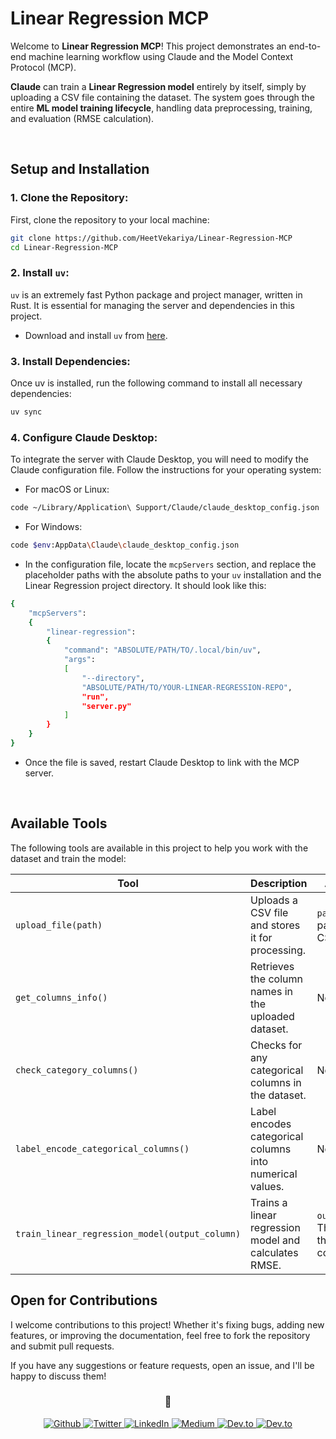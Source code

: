 # Linear Regression MCP

Welcome to **Linear Regression MCP**! This project demonstrates an end-to-end machine learning workflow using Claude and the Model Context Protocol (MCP). 

**Claude** can train a **Linear Regression model** entirely by itself, simply by uploading a CSV file containing the dataset. The system goes through the entire **ML model training lifecycle**, handling data preprocessing, training, and evaluation (RMSE calculation).

<br>

## Setup and Installation

### 1. Clone the Repository:

First, clone the repository to your local machine:

```bash
git clone https://github.com/HeetVekariya/Linear-Regression-MCP
cd Linear-Regression-MCP
```

### 2. Install `uv`:

`uv` is an extremely fast Python package and project manager, written in Rust. It is essential for managing the server and dependencies in this project.

- Download and install `uv` from [here](https://docs.astral.sh/uv/#installation).

### 3. Install Dependencies:

Once uv is installed, run the following command to install all necessary dependencies:

```bash
uv sync
```

### 4. Configure Claude Desktop:

To integrate the server with Claude Desktop, you will need to modify the Claude configuration file. Follow the instructions for your operating system:

- For macOS or Linux:

```bash
code ~/Library/Application\ Support/Claude/claude_desktop_config.json
```

- For Windows:

```bash
code $env:AppData\Claude\claude_desktop_config.json
```

- In the configuration file, locate the `mcpServers` section, and replace the placeholder paths with the absolute paths to your `uv` installation and the Linear Regression project directory. It should look like this:

```bash
{
    "mcpServers":
    {
        "linear-regression": 
        {
            "command": "ABSOLUTE/PATH/TO/.local/bin/uv",
            "args":
            [
                "--directory",
                "ABSOLUTE/PATH/TO/YOUR-LINEAR-REGRESSION-REPO", 
                "run",
                "server.py"
            ] 
        }
    }
}
```

- Once the file is saved, restart Claude Desktop to link with the MCP server.

<br>

## Available Tools

The following tools are available in this project to help you work with the dataset and train the model:

| **Tool**                                      | **Description**                                                                 | **Arguments**                                       |
|-----------------------------------------------|---------------------------------------------------------------------------------|----------------------------------------------------|
| `upload_file(path)`                           | Uploads a CSV file and stores it for processing.                                | `path`: Absolute path to the CSV file.             |
| `get_columns_info()`                          | Retrieves the column names in the uploaded dataset.                             | No arguments.                                      |
| `check_category_columns()`                    | Checks for any categorical columns in the dataset.                              | No arguments.                                      |
| `label_encode_categorical_columns()`          | Label encodes categorical columns into numerical values.                        | No arguments.                                      |
| `train_linear_regression_model(output_column)`| Trains a linear regression model and calculates RMSE.                          | `output_column`: The name of the target column.    |


## Open for Contributions

I welcome contributions to this project! Whether it's fixing bugs, adding new features, or improving the documentation, feel free to fork the repository and submit pull requests.

If you have any suggestions or feature requests, open an issue, and I'll be happy to discuss them!

<h3 align="center">👀</h3>
<p  align="center">
    <a href="https://github.com/HeetVekariya" target="_blank">
        <img alt="Github" src="https://img.shields.io/badge/GitHub-%2312100E.svg?&style=for-the-badge&logo=Github&logoColor=white" />
    </a> 
    <a href="https://twitter.com/heet_2104" target="_blank">
        <img alt="Twitter" src="https://img.shields.io/badge/twitter-%231DA1F2.svg?&style=for-the-badge&logo=twitter&logoColor=white" />
    </a> 
    <a href="https://www.linkedin.com/in/heet-vekariya-16326024b" target="_blank">
        <img alt="LinkedIn" src="https://img.shields.io/badge/linkedin-%230077B5.svg?&style=for-the-badge&logo=linkedin&logoColor=white" />
    </a> 
    <a href="https://medium.com/@heetvekariya50" target="_blank">
        <img alt="Medium" src="https://img.shields.io/badge/medium-%2312100E.svg?&style=for-the-badge&logo=medium&logoColor=white" />
    </a>
    <a href="https://dev.to/heetvekariya" target="_blank">
        <img alt="Dev.to" src="https://img.shields.io/badge/devto-%2312100E.svg?&style=for-the-badge&logo=devto&logoColor=white" />
    </a>
    <a href="mailto:heetvekariya50@gmail.com" target="_blank">
        <img alt="Dev.to" src="https://img.shields.io/badge/gmail-%2312100E.svg?&style=for-the-badge&logo=gmail&logoColor=white" />
    </a>
</p>